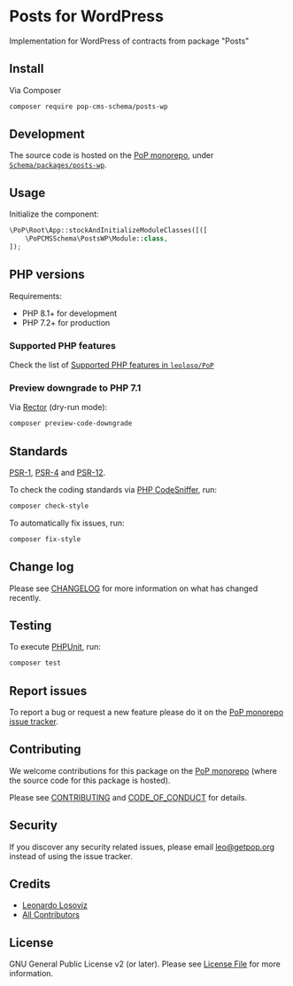 # Posts for WordPress

<!--
[![Build Status][ico-travis]][link-travis]
[![Quality Score][ico-code-quality]][link-code-quality]
[![Software License][ico-license]](LICENSE.md)
[![Latest Version on Packagist][ico-version]][link-packagist]
[![Coverage Status][ico-scrutinizer]][link-scrutinizer]
[![Total Downloads][ico-downloads]][link-downloads]
-->

Implementation for WordPress of contracts from package "Posts"

## Install

Via Composer

``` bash
composer require pop-cms-schema/posts-wp
```

## Development

The source code is hosted on the [PoP monorepo](https://github.com/leoloso/PoP), under [`Schema/packages/posts-wp`](https://github.com/leoloso/PoP/tree/master/layers/Schema/packages/posts-wp).

## Usage

Initialize the component:

``` php
\PoP\Root\App::stockAndInitializeModuleClasses([([
    \PoPCMSSchema\PostsWP\Module::class,
]);
```

## PHP versions

Requirements:

- PHP 8.1+ for development
- PHP 7.2+ for production

### Supported PHP features

Check the list of [Supported PHP features in `leoloso/PoP`](https://github.com/leoloso/PoP/blob/master/docs/supported-php-features.md)

### Preview downgrade to PHP 7.1

Via [Rector](https://github.com/rectorphp/rector) (dry-run mode):

```bash
composer preview-code-downgrade
```

## Standards

[PSR-1](https://www.php-fig.org/psr/psr-1), [PSR-4](https://www.php-fig.org/psr/psr-4) and [PSR-12](https://www.php-fig.org/psr/psr-12).

To check the coding standards via [PHP CodeSniffer](https://github.com/squizlabs/PHP_CodeSniffer), run:

``` bash
composer check-style
```

To automatically fix issues, run:

``` bash
composer fix-style
```

## Change log

Please see [CHANGELOG](CHANGELOG.md) for more information on what has changed recently.

## Testing

To execute [PHPUnit](https://phpunit.de/), run:

``` bash
composer test
```

## Report issues

To report a bug or request a new feature please do it on the [PoP monorepo issue tracker](https://github.com/leoloso/PoP/issues).

## Contributing

We welcome contributions for this package on the [PoP monorepo](https://github.com/leoloso/PoP) (where the source code for this package is hosted).

Please see [CONTRIBUTING](CONTRIBUTING.md) and [CODE_OF_CONDUCT](CODE_OF_CONDUCT.md) for details.

## Security

If you discover any security related issues, please email leo@getpop.org instead of using the issue tracker.

## Credits

- [Leonardo Losoviz][link-author]
- [All Contributors][link-contributors]

## License

GNU General Public License v2 (or later). Please see [License File](LICENSE.md) for more information.

[ico-version]: https://img.shields.io/packagist/v/pop-cms-schema/posts-wp.svg?style=flat-square
[ico-license]: https://img.shields.io/badge/license-GPLv2-brightgreen.svg?style=flat-square
[ico-travis]: https://img.shields.io/travis/pop-cms-schema/posts-wp/master.svg?style=flat-square
[ico-scrutinizer]: https://img.shields.io/scrutinizer/coverage/g/pop-cms-schema/posts-wp.svg?style=flat-square
[ico-code-quality]: https://img.shields.io/scrutinizer/g/pop-cms-schema/posts-wp.svg?style=flat-square
[ico-downloads]: https://img.shields.io/packagist/dt/pop-cms-schema/posts-wp.svg?style=flat-square

[link-packagist]: https://packagist.org/packages/pop-cms-schema/posts-wp
[link-travis]: https://travis-ci.org/pop-cms-schema/posts-wp
[link-scrutinizer]: https://scrutinizer-ci.com/g/pop-cms-schema/posts-wp/code-structure
[link-code-quality]: https://scrutinizer-ci.com/g/pop-cms-schema/posts-wp
[link-downloads]: https://packagist.org/packages/pop-cms-schema/posts-wp
[link-author]: https://github.com/leoloso
[link-contributors]: ../../../../../../contributors
